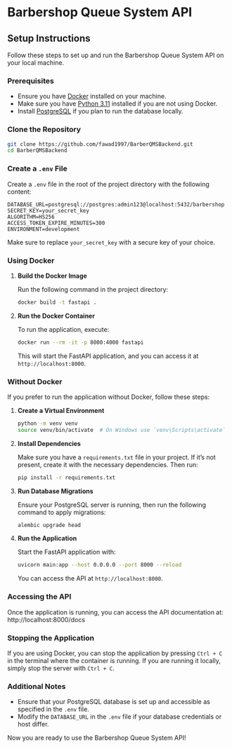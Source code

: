 <!-- Remove-Item alembic/versions/* -Recurse -Force

# Initialize fresh migrations
alembic init alembic

# Create new migration
alembic revision --autogenerate -m "initial"

# Run migration
alembic upgrade head -->

# Barbershop Queue System API

## Setup Instructions

Follow these steps to set up and run the Barbershop Queue System API on your local machine.

### Prerequisites

- Ensure you have [Docker](https://www.docker.com/get-started) installed on your machine.
- Make sure you have [Python 3.11](https://www.python.org/downloads/release/python-3110/) installed if you are not using Docker.
- Install [PostgreSQL](https://www.postgresql.org/download/) if you plan to run the database locally.

### Clone the Repository

```bash
git clone https://github.com/fawad1997/BarberQMSBackend.git
cd BarberQMSBackend
```

### Create a `.env` File

Create a `.env` file in the root of the project directory with the following content:
```
DATABASE_URL=postgresql://postgres:admin123@localhost:5432/barbershop
SECRET_KEY=your_secret_key
ALGORITHM=HS256
ACCESS_TOKEN_EXPIRE_MINUTES=300
ENVIRONMENT=development
```


Make sure to replace `your_secret_key` with a secure key of your choice.

### Using Docker

1. **Build the Docker Image**

   Run the following command in the project directory:

   ```bash
   docker build -t fastapi .
   ```

2. **Run the Docker Container**

   To run the application, execute:

   ```bash
   docker run --rm -it -p 8000:4000 fastapi
   ```

   This will start the FastAPI application, and you can access it at `http://localhost:8000`.

### Without Docker

If you prefer to run the application without Docker, follow these steps:

1. **Create a Virtual Environment**

   ```bash
   python -m venv venv
   source venv/bin/activate  # On Windows use `venv\Scripts\activate`
   ```

2. **Install Dependencies**

   Make sure you have a `requirements.txt` file in your project. If it’s not present, create it with the necessary dependencies. Then run:

   ```bash
   pip install -r requirements.txt
   ```

3. **Run Database Migrations**

   Ensure your PostgreSQL server is running, then run the following command to apply migrations:

   ```bash
   alembic upgrade head
   ```

4. **Run the Application**

   Start the FastAPI application with:

   ```bash
   uvicorn main:app --host 0.0.0.0 --port 8000 --reload
   ```

   You can access the API at `http://localhost:8000`.

### Accessing the API

Once the application is running, you can access the API documentation at: http://localhost:8000/docs



### Stopping the Application

If you are using Docker, you can stop the application by pressing `Ctrl + C` in the terminal where the container is running. If you are running it locally, simply stop the server with `Ctrl + C`.

### Additional Notes

- Ensure that your PostgreSQL database is set up and accessible as specified in the `.env` file.
- Modify the `DATABASE_URL` in the `.env` file if your database credentials or host differ.

Now you are ready to use the Barbershop Queue System API!